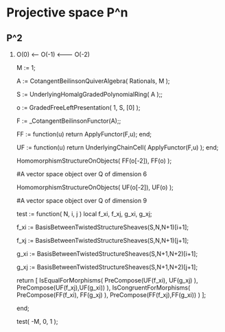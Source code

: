 # Projective space P^n

## P^2

1. O(0) <-- O(-1) <--- O(-2)

    M := 1;

    A := CotangentBeilinsonQuiverAlgebra( Rationals, M );

    S := UnderlyingHomalgGradedPolynomialRing( A );;

    o := GradedFreeLeftPresentation( 1, S, [0] );

    F := _CotangentBeilinsonFunctor(A);;

    FF := function(u)
            return ApplyFunctor(F,u);
        end;
    
    UF := function(u)
            return UnderlyingChainCell(
                ApplyFunctor(F,u) );
        end;

    HomomorphismStructureOnObjects( FF(o[-2]), FF(o) );

    #A vector space object over Q of dimension 6

    HomomorphismStructureOnObjects( UF(o[-2]), UF(o) );

    #A vector space object over Q of dimension 9

    test := function( N, i, j )
    local f_xi, f_xj, g_xi, g_xj;

    f_xi := BasisBetweenTwistedStructureSheaves(S,N,N+1)[i+1];

    f_xj := BasisBetweenTwistedStructureSheaves(S,N,N+1)[j+1];

    g_xi := BasisBetweenTwistedStructureSheaves(S,N+1,N+2)[i+1];

    g_xj := BasisBetweenTwistedStructureSheaves(S,N+1,N+2)[j+1];

    return [ 
        IsEqualForMorphisms( PreCompose(UF(f_xi), UF(g_xj) ), PreCompose(UF(f_xj),UF(g_xi)) ),
        IsCongruentForMorphisms( PreCompose(FF(f_xi), FF(g_xj) ), PreCompose(FF(f_xj),FF(g_xi)) ) ];

    end;

    test( -M, 0, 1 );
